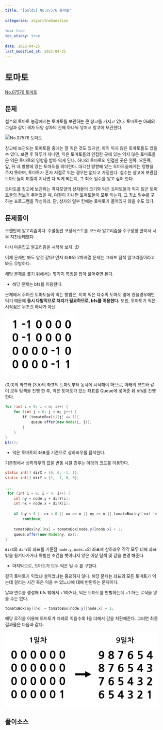 ```yaml
---
title: "[Gold5] No.07576 토마토"

categories: algorithmQuestion

toc: true
toc_sticky: true

date: 2022-04-25
last_modified_at: 2022-04-25
---
```


# 토마토

[No.07576 토마토](https://www.acmicpc.net/problem/7576)

## 문제

철수의 토마토 농장에서는 토마토를 보관하는 큰 창고를 가지고 있다. 토마토는 아래의 그림과 같이 격자 모양 상자의 칸에 하나씩 넣어서 창고에 보관한다.

![No.07576 토마토](/assets/image/2022/2022-04-25/tomato.png)

창고에 보관되는 토마토들 중에는 잘 익은 것도 있지만, 아직 익지 않은 토마토들도 있을 수 있다. 보관 후 하루가 지나면, 익은 토마토들의 인접한 곳에 있는 익지 않은 토마토들은 익은 토마토의 영향을 받아 익게 된다. 하나의 토마토의 인접한 곳은 왼쪽, 오른쪽, 앞, 뒤 네 방향에 있는 토마토를 의미한다. 대각선 방향에 있는 토마토들에게는 영향을 주지 못하며, 토마토가 혼자 저절로 익는 경우는 없다고 가정한다. 철수는 창고에 보관된 토마토들이 며칠이 지나면 다 익게 되는지, 그 최소 일수를 알고 싶어 한다.

토마토를 창고에 보관하는 격자모양의 상자들의 크기와 익은 토마토들과 익지 않은 토마토들의 정보가 주어졌을 때, 며칠이 지나면 토마토들이 모두 익는지, 그 최소 일수를 구하는 프로그램을 작성하라. 단, 상자의 일부 칸에는 토마토가 들어있지 않을 수도 있다.

## 문제풀이

오랜만에 알고리즘이다. 주말동안 코딩테스트를 보느라 알고리즘을 주구장창 풀어서 너무 지친상태였다.

다시 마음잡고 알고리즘을 시작해 보자. ;D

이제 문제만 봐도 알것 같다! 먼저 좌표와 2차배열 문제는 그래프 탐색 알고리즘이라고 봐도 무방하다.

해당 문제를 풀기 위해서는 몇가지 특징을 잡아 풀어주면 된다.

- 해당 문제는 bfs를 이용한다. 

문제에서 주어진 토마토들이 익는 방법은, 이미 익은 다수의 토마토 옆에 있을경우에만 익기 때문에 **동시 다발적으로 처리가 필요하므로, bfs를 이용한다.**  또한, 토마토가 익은 시작점은 무조건 하나가 아닌

![No.07576 토마토 01](/assets/image/2022/2022-04-25/tomato01.png)

(0,0)의 좌표와 (3,5)의 좌표의 토마토부터 동시에 시작해야 하므로, 아래의 코드와 같이 모두 탐색을 진행 한 후, 익은 토마토가 있는 좌표를 Queue에 넣어준 뒤 bfs를 진행한다.

```java
for (int i = 0; i < n; i++) {
    for (int j = 0; j < m; j++) {
        if (tomatoBox[i][j] == 1){
            queue.offer(new Node(i, j));
        }
    }
}
bfs();
```

- 익은 토마토의 좌표를 기준으로 상하좌우를 탐색한다.  

기준점에서 상하좌우의 값을 변동 시킬 경우는 아래의 코드를 이용한다.

```java
static int[] dirX = {0, 0, -1, 1};
static int[] dirY = {1, -1, 0, 0};

...
 for (int i = 0; i < 4; i++) {
    int ny = node.y + dirY[i];
    int nx = node.x + dirX[i];

    if (ny < 0 || nx < 0 || nx >= m || ny >= n || tomatoBox[ny][nx] != 0)
        continue;

    tomatoBox[ny][nx] = tomatoBox[node.y][node.x] + 1;
    queue.offer(new Node(ny, nx));
}
```

`dirX`와 `dirY`의 좌표를 기준점 `node.y`, `node.x`의 좌표에 상하좌우 각각 모두 더해 좌표 밖을 튕겨나가거나 특별한 조건을 벗어나지 않은 이상 탐색 및 값을 변경 해준다.

- 마지막으로, 토마토가 모두 익은 일 수 를 구한다. 

결국 토마토가 익었냐 설익었냐는 중요하지 않다. 해당 문제는 좌표의 모든 토마토가 익는데 걸리는 시간 혹은 익을 수 있느냐에 대해 반환하는 문제이다.

날짜 변수를 생성해 bfs 밖에서 +1하거나, 익은 토마토를 판별하는데 +1 하는 로직을 넣을 수는 없다.

```java
tomatoBox[ny][nx] = tomatoBox[node.y][node.x] + 1;
```

해당 로직을 이용해 토마토가 차례로 익을수록 1을 더해서 값을 치환해준다. 그러면 최종 결과물은 다음과 같다.

![No.07576 토마토 01](/assets/image/2022/2022-04-25/tomato02.png)

## 풀이소스

<script src="https://gist.github.com/dh37789/4cb4ec3b46de89f70e8d8b0d0153f1be.js"></script>










